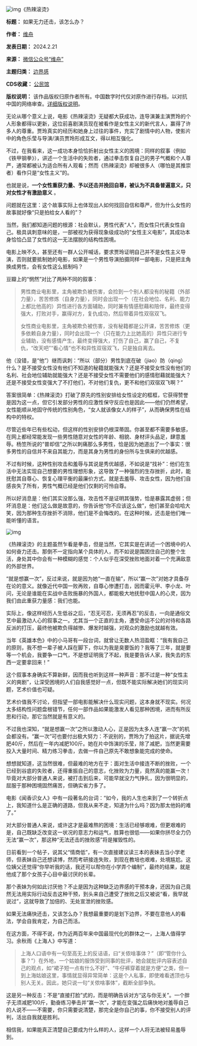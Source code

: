 ![img](https://chinadigitaltimes.net/chinese/files/2024/02/post-705253-65d55c6d004c0.png)《热辣滚烫》


**标题：** 如果无力还击，该怎么办？  

**作者：** [维舟](https://chinadigitaltimes.net/space/维舟)  

**发表日期：** 2024.2.21  

**来源：** [微信公众号“维舟”](https://web.archive.org/web/https://mp.weixin.qq.com/s/yXiJKxig4WdIScz5s8mZ4Q)  

**主题归类：** [边界感](https://chinadigitaltimes.net/space/边界感)  

**CDS收藏：** [公民馆](https://chinadigitaltimes.net/space/%E5%85%AC%E6%B0%91%E9%A6%86)  

**版权说明：** 该作品版权归原作者所有。中国数字时代仅对原作进行存档，以对抗中国的网络审查。[详细版权说明](https://chinadigitaltimes.net/chinese/copyright)。


无论从哪个意义上说，电影《热辣滚烫》无疑都大获成功，连导演兼主演贾玲的个人形象都得以更新，这位前喜剧演员现在被看作是女性主义的新代言人，赢得了许多人的尊重。贾玲真实的经历和她身上过往的事件，充实了剧情中的人物，使影片中的角色乐莹与导演/演员贾玲形成互文，得以相互强化。


不过，在我看来，这一成功本身恰恰折射出女性主义的困境：同样的叙事（例如《铁甲钢拳》），讲述一个生活中的失败者，通过拳击恢复自己的男子气概和个人尊严，通常都被认为适合所有人观看；然而《热辣滚烫》却被很多人（哪怕是其推崇者）看作只是“女性主义”的。


也就是说，**一个女性重获力量、予以还击并挽回自尊，被认为不具备普遍意义，只对女性才有激励意义** 。


问题就在这里：这个故事实际上也体现出人如何找回自信和尊严，但为什么女性的故事就好像“只是拍给女人看的”？


当然，我们都知道问题的根源：社会默认，男性代表“人”，而女性只代表女性自己。极具讽刺意味的是，一部被视为获得现象级成功的“女性主义电影”，其成功本身恰恰凸显了女性的这一无法摆脱的结构性困境。


电影上映不久，甚至还有一群人公开喊话，要求贾玲证明自己并不是女性主义导演，否则就要抵制她的电影，如果是一个男性导演拍摄同样一部电影，只是把主角换成男性，会有女性这么抵制吗？


豆瓣上的“惘然”对比了两种不同的叙事：



> 
> 男性商业电影里，主角被欺负被伤害，会捡到一个别人都没有的秘籍（外部力量），苦苦修炼（自身力量），同时会出现一个（在社会地位、名利、能力上都比他高的）异性进行各方面辅助，同时兼有情感慰藉和陪伴，最终变得强大，打败对手，赢得对方，复仇成功，然后带着异性双宿双飞。
> 
> 
> 女性商业电影里，主角被欺负被伤害，没有秘籍都是公开课，苦苦修炼（更多依赖自身力量），同时会出现一个（只在能力上比她高的）异性只进行专业辅助，没有感情产生，最终变得强大，打伤了自己，赢了自己，不复仇，“改天吧”“看心情”也不和异性双宿双飞，只是独自离去。
> 
> 
> 


他（没错，是“他”）继而讽刺：“所以（部分）男性到底在破（jiao）防（qing）什么？是不接受女性没有他们不知道的秘籍就能强大？还是不接受女性没有他们的名利、社会地位辅助就能强大？还是不接受女性不需要他们的感情慰藉就能强大？还是不接受女性变强大了不打他们，不对他们复仇，更不和他们双宿双飞啊？”


答案很简单：《热辣滚烫》打破了原先的性别安排给女性设定的框框，它获得赞誉是因为这一点，但它引发部分男性的应激性保守反应也是因此——他们仍然希望，女性能顺从地固守传统的性别角色，“女人就该像女人的样子”，从而确保男性在结构中的特权。


尽管近些年已有些松动，但这样的性别安排仍根深蒂固。你甚至都不需要多敏感，在网上都经常能发现一些男性随意对女性的年龄、相貌、身材评头品足，肆意羞辱。杨笠所说的“普却信”之所以刺痛那么多男性，恰是因为她道出了一个事实：很多男性的自信并不来自其能力，而是其身为男性的身份所与生俱来的优越感。


不过有时候，这种性别攻击和羞辱与其说是秀优越感，不如说是“找补”：他们在生活中无法实现自己想要的男性理想形象，这导致了一种强烈的生存挫折，此时，能抚慰其自尊心、恢复心理平衡的最廉价方式，就是去羞辱、攻击女性，因为他们自感丧失了所有，男性气概已经是他们仅剩的可怜自尊。


所以好消息是：他们其实没那么强，攻击性不是证明其强势，恰是暴露其虚弱；但坏消息是：他们这么做是故意的，你告诉他“你不应该这么做”，他们甚至会哈哈大笑，因为那种生存挫折不消除，他们是不会悔改的。在这种时候，还击是他们唯一能听懂的语言。 


![img](https://chinadigitaltimes.net/chinese/files/2024/02/post-705253-65d55c6d1947e.png)


《热辣滚烫》的主题虽然乍看是拳击，但是当然，它其实是在讲述一个困境中的人如何奋力还击。那倒不一定指向某个具体的人，而不如说是围困住自己的整个生活，身处其中你会有一种模糊的感觉：个人似乎在深受挫败地面对着一个充满敌意的外部世界。


“就是想赢一次”，反过来说，就是因为她“一直在输”，所以“赢一次”对她才具备存在论的意义。就像近代中国一败再败，自尊心惨遭打击，因而霍元甲、李小龙、叶问，无论是谁能在实战中击败施暴的外国人，都能极大地抚慰中国人的心灵，因为我们由此重获力量感：我们也能。


实际上，像这样经历人生低谷之后，“忍无可忍，无须再忍”的反击，一向是通俗文艺中最激动人心的叙事之一。尤其当一个正直的主角，遭受命运不公的对待和各路反派的打压，最终他被欺负得越惨、爆发时越强，对观众的激励也就越有效。


当年《英雄本色》中的小马哥有一段台词，就曾让无数人热泪盈眶：“我有我自己的原则，我不想一辈子被人踩在脚下，你以为我是臭要饭的？我等了三年，就是要等一个机会，我要争一口气，不是想证明我了不起，我是要告诉人家，我失去的东西一定要拿回来！”


这个叙事本身确实不算新鲜，因而我也听到这样一种声音：那不过是一种“女性主义的爽剧”，让深受困境的人们自我感觉好一点，但既不能实际解决她们的现实问题，艺术价值也可疑。


艺术价值我不讨论，但指望一部电影能解决什么现实问题，这本身就不现实。何况太多结构性问题盘根错节，任何一部作品如果能激发人看见那种困境，进而有所反思和行动，那它当然就是有意义的。


不过我也深知，“就是想赢一次”之所以激动人心，正是因为太多人连“赢一次”的机会都没有。“赢一次”可也要付出极大努力：不说别的，贾玲为了拍这片，据说先增肥40斤，然后在一年内减肥100斤。她在片中饰演的乐莹，除了减肥，当然更需要投入大量时间、精力练习拳击，去做一件自己原先不敢想象能完成的使命。


想想就知道，这当然很难，但最难的地方在于：面对生活中接连不断的挫败，一个已经到谷底的失败者，还得重振自己的意志，化挫败为力量，竟然真的能赢一次！毕竟对大部分普通人来说，被打击到后来，可能早就没力气挣扎，因为很明显的，屈服于那种困境固然痛苦，但确实省力多了。


电影《闻香识女人》中有一段著名的台词：“如今，我的人生也来到了一个转折点上，我知道什么是正确的道路，但我从来不走，知道为什么吗？因为那太他妈的难了。”


对大部分普通人来说，或许这才是最难熬的困境：生活已经够艰难，但更艰难的是，自己既缺乏改变这一状况的意志力和运气，胜算也很低——如果你拼尽全力仍无法“赢一次”，那这种“无法还击的挫败感”将是摧毁性的。


日前看到一个帖子，说其父“情商低”，有一次直接建议读三本的表妹去当小学老师，但表妹自己还想读博，然而考研接连失败，到现在教培也艰难，处境尴尬。这位姨父还觉得“你早听我的话，我还可以帮你在小学弄个编制”，最终的结果，就是他成了那个女孩子心目中最讨厌的长辈。


那个表妹为何如此讨厌他？不止是因为这种缺乏边界感的干预本身，还因为自己竟然无法用实际行动反击这种干预，到头来自己遭受了挫败之后又被说“看，我早就说过”，这就导致了加倍的、无处宣泄的挫败感。


如果无法痛快还击，又该怎么办？我想最重要的是划下边界，不要在意他人的看法，学会自我肯定，为自己而活。


在这方面，不得不说，作为近两百年来中国最现代化的群体之一，上海人值得学习。余秋雨《上海人》中写道：



> 
> 上海人口语中有一句至高无上的反诘语，曰“关侬啥事体？”（即“管你什么事？”）在外地，一个姑娘的服饰受到同事的批评，她会就批评内容表述自己的观点，如“裙子短一点有什么不好”、“牛仔裤穿着就是方便”之类，但一到上海姑娘这里，事情就显得异常简单：这是个人私事，即使难看透顶也与别人无关。因此，她只说一句“关侬啥事体”，截断全部争执。
> 
> 
> 


这是另一种反击：不是“直接打脸”式的，而是明确告诉对方“这与你无关”。一个胖子无须减肥100斤，勤奋练习拳击并“赢一次”，才能在变强之后痛快地对羞辱自己的人说不——不需要，你只需要说清楚，那完全是你自己的事，你不接受别人的评判，活出自我就是胜利。


相信我，如果能真正清楚自己要成为什么样的人，这样一个人将无法被轻易羞辱到。



